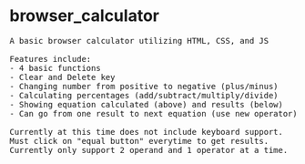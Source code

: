 # browser_calculator
<pre>
A basic browser calculator utilizing HTML, CSS, and JS

Features include: 
- 4 basic functions
- Clear and Delete key
- Changing number from positive to negative (plus/minus)
- Calculating percentages (add/subtract/multiply/divide)
- Showing equation calculated (above) and results (below)
- Can go from one result to next equation (use new operator)

Currently at this time does not include keyboard support. 
Must click on "equal button" everytime to get results. 
Currently only support 2 operand and 1 operator at a time. 
</pre>